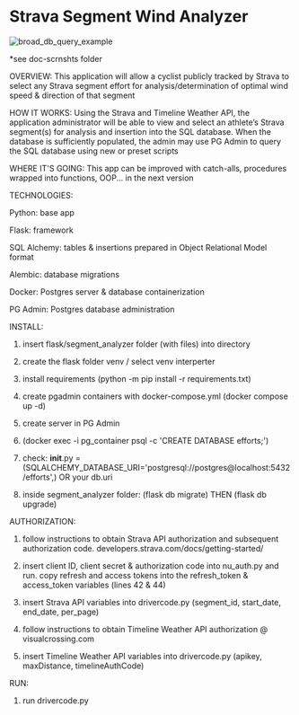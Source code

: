 # Strava Segment Wind Analyzer

![broad_db_query_example](https://github.com/PhilipPaulJohnson/Strava_Segment_Wind_Analyzer/assets/114535785/3e9bab3c-74e0-4662-a677-5de58dc0d6c4)

*see doc-scrnshts folder

OVERVIEW: This application will allow a cyclist publicly tracked by Strava to select any Strava segment effort for analysis/determination of optimal wind speed & direction of that segment

HOW IT WORKS: Using the Strava and Timeline Weather API, the application administrator will be able to view and select an athlete’s Strava segment(s) for analysis and insertion into the SQL database. When the database is sufficiently populated, the admin may use PG Admin to query the SQL database using new or preset scripts

WHERE IT'S GOING: This app can be improved with catch-alls, procedures wrapped into functions, OOP... in the next version


TECHNOLOGIES:

Python: base app

Flask: framework

SQL Alchemy: tables & insertions prepared in Object Relational Model format

Alembic: database migrations

Docker: Postgres server & database containerization

PG Admin: Postgres database administration


INSTALL:

1. insert flask/segment_analyzer folder (with files) into directory

2. create the flask folder venv / select venv interperter  

3. install requirements (python -m pip install -r requirements.txt)

4. create pgadmin containers with docker-compose.yml (docker compose up -d)

5. create server in PG Admin

6. (docker exec -i pg_container psql -c 'CREATE DATABASE efforts;')

7. check: __init__.py = (SQLALCHEMY_DATABASE_URI='postgresql://postgres@localhost:5432/efforts',) OR your db.uri

8. inside segment_analyzer folder: (flask db migrate) THEN (flask db upgrade)


AUTHORIZATION:

1. follow instructions to obtain Strava API authorization and subsequent authorization code. developers.strava.com/docs/getting-started/ 

2. insert client ID, client secret & authorization code into nu_auth.py and run. copy refresh and access tokens into the refresh_token & access_token variables (lines 42 & 44)

3. insert Strava API variables into drivercode.py (segment_id, start_date, end_date, per_page)

4. follow instructions to obtain Timeline Weather API authorization @ visualcrossing.com

5. insert Timeline Weather API variables into drivercode.py (apikey, maxDistance, timelineAuthCode)


RUN:

1. run drivercode.py